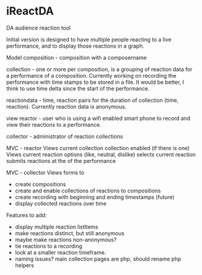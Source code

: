 # iReactDA
DA audience reaction tool

Initial version is designed to have multiple people reacting to a live performance, and to display those reactions in a graph.

Model
composition - composition with a composername

collection - one or more per composition, is a grouping of reaction data for a performance of a composition.
Currently working on recording the performance with time stamps to be stored in a file.  It would be better, I think to use time delta since the start of the performance.


reactiondata - time, reaction pairs for the duration of collection (time, reaction). Currently reaction data is anonymous.

view
reactor - user who is using a wifi enabled smart phone to record and view their reactions to a performance.

collector - administrator of reaction collections

MVC - reactor
Views current collection collection enabled (if there is one)
Views current reaction options (like, neutral, dislike)
selects current reaction
submits reactions at the of the performance

MVC - collector
Views forms to
- create compositions
- create and enable collections of reactions to compositions
- create recording with beginning and ending timestamps (future)
- display collected reactions over time


Features to add:
- display multiple reaction listItems
- make reactions distinct, but still anonymous
- maybe make reactions non-anonymous?
- tie reactions to a recording
- look at a smaller reaction timeframe.
- naming issues?
  main collection pages are php, should rename php helpers
